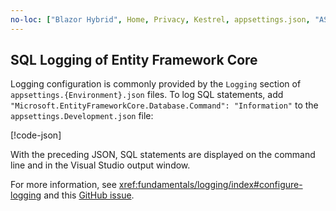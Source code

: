 ```yaml
---
no-loc: ["Blazor Hybrid", Home, Privacy, Kestrel, appsettings.json, "ASP.NET Core Identity", cookie, Cookie, Blazor, "Blazor Server", "Blazor WebAssembly", "Identity", "Let's Encrypt", Razor, SignalR]
---
```


## SQL Logging of Entity Framework Core

Logging configuration is commonly provided by the `Logging` section of `appsettings.{Environment}.json` files. To log SQL statements, add `"Microsoft.EntityFrameworkCore.Database.Command": "Information"` to the `appsettings.Development.json` file:

[!code-json[](~/includes/sql-log/appsettings.json?highlight=10)]

With the preceding JSON, SQL statements are displayed on the command line and in the Visual Studio output window.

For more information, see <xref:fundamentals/logging/index#configure-logging> and this [GitHub issue](https://github.com/dotnet/aspnetcore/issues/32977).
